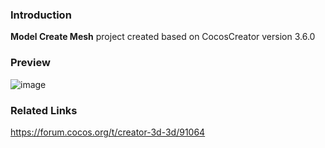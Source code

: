 ### Introduction
**Model Create Mesh** project created based on CocosCreator version 3.6.0

### Preview
![image](../../../image/202205/2022052201.png)

### Related Links
https://forum.cocos.org/t/creator-3d-3d/91064